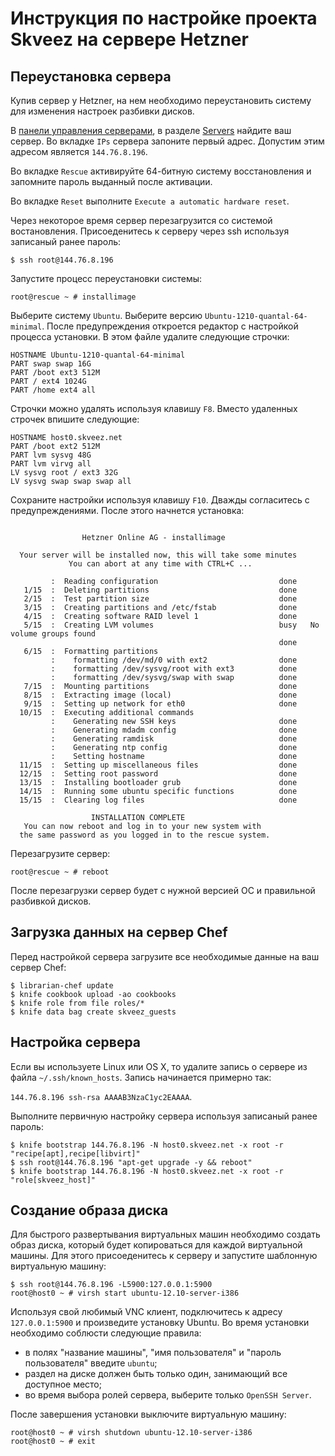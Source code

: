 # Инструкция по настройке проекта Skveez на сервере Hetzner

## Переустановка сервера

Купив сервер у Hetzner, на нем необходимо переустановить систему для изменения
настроек разбивки дисков.

В [панели управления серверами][panel], в разделе [Servers][servers] найдите ваш
сервер. Во вкладке `IPs` сервера запоните первый адрес. Допустим этим адресом
является `144.76.8.196`.

Во вкладке `Rescue` активируйте 64-битную систему восстановления и запомните
пароль выданный после активации.

Во вкладке `Reset` выполните `Execute a automatic hardware reset`.

Через некоторое время сервер перезагрузится со системой востановления.
Присоеденитесь к серверу через ssh используя записаный ранее пароль:

```shell
$ ssh root@144.76.8.196
```

Запустите процесс переустановки системы:

```shell
root@rescue ~ # installimage
```

Выберите систему `Ubuntu`. Выберите версию `Ubuntu-1210-quantal-64-minimal`.
После предупреждения откроется редактор с настройкой процесса установки. В этом
файле удалите следующие строчки:

```
HOSTNAME Ubuntu-1210-quantal-64-minimal
PART swap swap 16G
PART /boot ext3 512M
PART / ext4 1024G
PART /home ext4 all
```

Строчки можно удалять используя клавишу `F8`. Вместо удаленных строчек впишите
следующие:

```
HOSTNAME host0.skveez.net
PART /boot ext2 512M
PART lvm sysvg 48G
PART lvm virvg all
LV sysvg root / ext3 32G
LV sysvg swap swap swap all
```

Сохраните настройки используя клавишу `F10`. Дважды согласитесь с
предупреждениями. После этого начнется установка:

```

                Hetzner Online AG - installimage

  Your server will be installed now, this will take some minutes
             You can abort at any time with CTRL+C ...

         :  Reading configuration                           done 
   1/15  :  Deleting partitions                             done 
   2/15  :  Test partition size                             done 
   3/15  :  Creating partitions and /etc/fstab              done 
   4/15  :  Creating software RAID level 1                  done 
   5/15  :  Creating LVM volumes                            busy   No volume groups found
                                                            done 
   6/15  :  Formatting partitions
         :    formatting /dev/md/0 with ext2                done 
         :    formatting /dev/sysvg/root with ext3          done 
         :    formatting /dev/sysvg/swap with swap          done 
   7/15  :  Mounting partitions                             done 
   8/15  :  Extracting image (local)                        done 
   9/15  :  Setting up network for eth0                     done 
  10/15  :  Executing additional commands
         :    Generating new SSH keys                       done 
         :    Generating mdadm config                       done 
         :    Generating ramdisk                            done 
         :    Generating ntp config                         done 
         :    Setting hostname                              done 
  11/15  :  Setting up miscellaneous files                  done 
  12/15  :  Setting root password                           done 
  13/15  :  Installing bootloader grub                      done 
  14/15  :  Running some ubuntu specific functions          done 
  15/15  :  Clearing log files                              done 

                  INSTALLATION COMPLETE
   You can now reboot and log in to your new system with
  the same password as you logged in to the rescue system.

```

Перезагрузите сервер:

```shell
root@rescue ~ # reboot
```

После перезагрузки сервер будет с нужной версией ОС и правильной разбивкой
дисков.

[panel]: https://robot.your-server.de
[servers]: https://robot.your-server.de/server

## Загрузка данных на сервер Chef

Перед настройкой сервера загрузите все необходимые данные на ваш сервер Chef:

```shell
$ librarian-chef update
$ knife cookbook upload -ao cookbooks
$ knife role from file roles/*
$ knife data bag create skveez_guests
```

## Настройка сервера

Если вы используете Linux или OS X, то удалите запись о сервере из файла
`~/.ssh/known_hosts`. Запись начинается примерно так:

`144.76.8.196 ssh-rsa AAAAB3NzaC1yc2EAAAA`.

Выполните первичную настройку сервера используя записаный ранее пароль:

```shell
$ knife bootstrap 144.76.8.196 -N host0.skveez.net -x root -r "recipe[apt],recipe[libvirt]"
$ ssh root@144.76.8.196 "apt-get upgrade -y && reboot"
$ knife bootstrap 144.76.8.196 -N host0.skveez.net -x root -r "role[skveez_host]"
```

## Создание образа диска

Для быстрого развертывания виртуальных машин необходимо создать образ диска,
который будет копироваться для каждой виртуальной машины. Для этого
присоеденитесь к серверу и запустите шаблонную виртуальную машину:

```shell
$ ssh root@144.76.8.196 -L5900:127.0.0.1:5900
root@host0 ~ # virsh start ubuntu-12.10-server-i386
```

Используя свой любимый VNC клиент, подключитесь к адресу `127.0.0.1:5900`
и произведите установку Ubuntu. Во время установки необходимо соблюсти
следующие правила:

* в полях "название машины", "имя пользователя" и "пароль пользователя" 
введите `ubuntu`;
* раздел на диске должен быть только один, занимающий все доступное место;
* во время выбора ролей сервера, выберите только `OpenSSH Server`.

После завершения установки выключите виртуальную машину:

```shell
root@host0 ~ # virsh shutdown ubuntu-12.10-server-i386
root@host0 ~ # exit
```

